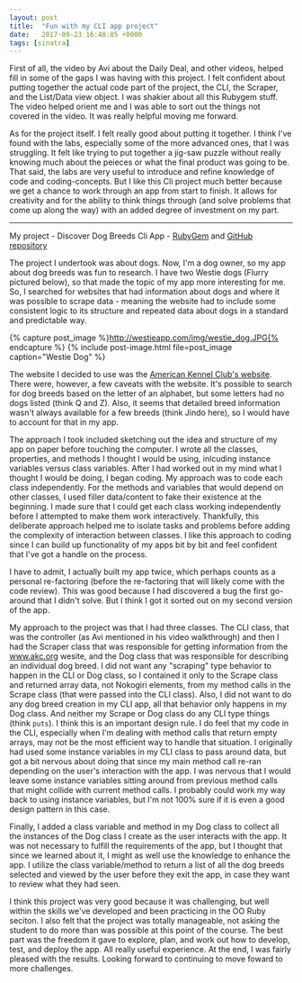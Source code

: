```yaml
---
layout: post
title:  "Fun with my CLI app project"
date:   2017-09-23 16:48:05 +0000
tags: [sinatra]
---
```



First of all, the video by Avi about the Daily Deal, and other videos, helped fill in some of the gaps I was having with this project. <!-- more -->I felt confident about putting together the actual code part of the project, the CLI, the Scraper, and the List/Data view object. I was shakier about all this Rubygem stuff. The video helped orient me and I was able to sort out the things not covered in the video. It was really helpful moving me forward.

As for the project itself. I felt really good about putting it together. I think I've found with the labs, especially some of the more advanced ones, that I was struggling. It felt like trying to put together a jig-saw puzzle without really knowing much about the peieces or what the final product was going to be. That said, the labs are very useful to introduce and refine knowledge of code and coding-concepts. But I like this Cli project much better because we get a chance to work through an app from start to finish. It allows for creativity and for the ability to think things through (and solve problems that come up along the way) with an added degree of investment on my part.

---

My project - Discover Dog Breeds Cli App - [RubyGem](https://rubygems.org/gems/discover-dog-breeds) and [GitHub repository](https://github.com/robert-laws/discover-dog-breeds-cli-app)

The project I undertook was about dogs. Now, I'm a dog owner, so my app about dog breeds was fun to research. I have two Westie dogs (Flurry pictured below), so that made the topic of my app more interesting for me. So, I searched for websites that had information about dogs and where it was possible to scrape data - meaning the website had to include some consistent logic to its structure and repeated data about dogs in a standard and predictable way.

{% capture post_image %}http://westieapp.com/img/westie_dog.JPG{% endcapture %}
{% include post-image.html file=post_image caption="Westie Dog" %}

The website I decided to use was the [American Kennel Club's website](http://www.akc.org/). There were, however, a few caveats with the website. It's possible to search for dog breeds based on the letter of an alphabet, but some letters had no dogs listed (think Q and Z). Also, it seems that detailed breed information wasn't always available for a few breeds (think Jindo here), so I would have to account for that in my app.

The approach I took included sketching out the idea and structure of my app on paper before touching the computer. I wrote all the classes, properties, and methods I thought I would be using, inlcuding instance variables versus class variables. After I had worked out in my mind what I thought I would be doing, I began coding. My approach was to code each class independently. For the methods and variables that would depend on other classes, I used filler data/content to fake their existence at the beginning. I made sure that I could get each class working independently before I attempted to make them work interactively. Thankfully, this deliberate approach helped me to isolate tasks and problems before adding the complexity of interaction between classes. I like this approach to coding since I can build up functionality of my apps bit by bit and feel confident that I've got a handle on the process.

I have to admit, I actually built my app twice, which perhaps counts as a personal re-factoring (before the re-factoring that will likely come with the code review). This was good because I had discovered a bug the first go-around that I didn't solve. But I think I got it sorted out on my second version of the app.

My approach to the project was that I had three classes. The CLI class, that was the controller (as Avi mentioned in his video walkthrough) and then I had the Scraper class that was responsible for getting information from the www.akc.org wesite, and the Dog class that was responsible for describing an individual dog breed. I did not want any "scraping" type behavior to happen in the CLI or Dog class, so I contained it only to the Scrape class and returned array data, not Nokogiri elements, from my method calls in the Scrape class (that were passed into the CLI class). Also, I did not want to do any dog breed creation in my CLI app, all that behavior only happens in my Dog class. And neither my Scrape or Dog class do any CLI type things (think ``puts``). I think this is an important design rule. I do feel that my code in the CLI, especially when I'm dealing with method calls that return empty arrays, may not be the most efficient way to handle that situation. I originally had used some instance variables in my CLI class to pass around data, but got a bit nervous about doing that since my main method call re-ran depending on the user's interaction with the app. I was nervous that I would leave some instance variables sitting around from previous method calls that might collide with current method calls. I probably could work my way back to using instance variables, but I'm not 100% sure if it is even a good design pattern in this case.

Finally, I added a class variable and method in my Dog class to collect all the instances of the Dog class I create as the user interacts with the app. It was not necessary to fulfill the requirements of the app, but I thought that since we learned about it, I might as well use the knowledge to enhance the app. I utilize the class variable/method to return a list of all the dog breeds selected and viewed by the user before they exit the app, in case they want to review what they had seen.

I think this project was very good because it was challenging, but well within the skills we've developed and been practicing in the OO Ruby seciton. I also felt that the project was totally manageable, not asking the student to do more than was possible at this point of the course. The best part was the freedom it gave to explore, plan, and work out how to develop, test, and deploy the app. All really useful experience. At the end, I was fairly pleased with the results. Looking forward to continuing to move foward to more challenges.
